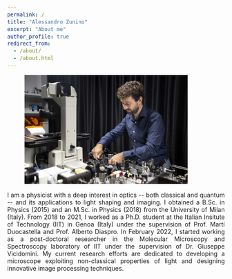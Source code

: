 ```yaml
---
permalink: /
title: "Alessandro Zunino"
excerpt: "About me"
author_profile: true
redirect_from: 
  - /about/
  - /about.html
---
```


<figure style="width: 75%" class="align-center-custom">
<img src='/images/Alessandro_Zunino_Lab.jpg'>
</figure>

<p align="justify"> 
I am a physicist with a deep interest in optics -- both classical and quantum -- and its applications to light shaping and imaging. I obtained a B.Sc. in Physics (2015) and an M.Sc. in Physics (2018) from the University of Milan (Italy). From 2018 to 2021, I worked as a Ph.D. student at the Italian Insitute of Technology (IIT) in Genoa (Italy) under the supervision of Prof. Martí Duocastella and Prof. Alberto Diaspro. In February 2022, I started working as a post-doctoral researcher in the Molecular Microscopy and Spectroscopy laboratory of IIT under the supervision of Dr. Giuseppe Vicidomini. My current research efforts are dedicated to developing a microscope exploiting non-classical properties of light and designing innovative image processing techniques.
</p> 